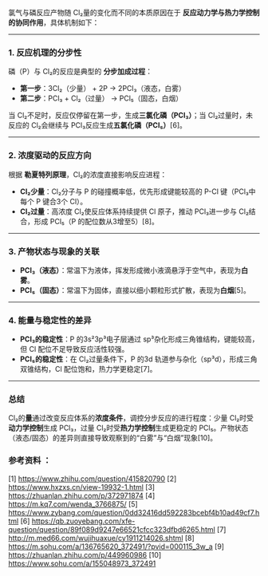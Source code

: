 氯气与磷反应产物随 Cl₂量的变化而不同的本质原因在于 **反应动力学与热力学控制的协同作用**，具体机制如下：

---

### **1. 反应机理的分步性**  
磷（P）与 Cl₂的反应是典型的 **分步加成过程**：  
- **第一步**：3Cl₂（少量） + 2P → 2PCl₃（液态，白雾）  
- **第二步**：PCl₃ + Cl₂（过量） → PCl₅（固态，白烟）  

当 Cl₂不足时，反应仅停留在第一步，生成**三氯化磷（PCl₃）**；当 Cl₂过量时，未反应的 Cl₂会继续与 PCl₃反应生成**五氯化磷（PCl₅）**[6]。

---

### **2. 浓度驱动的反应方向**  
根据 **勒夏特列原理**，Cl₂的浓度直接影响反应进程：  
- **Cl₂少量**：Cl₂分子与 P 的碰撞概率低，优先形成键能较高的 P-Cl 键（PCl₃中每个 P 键合3个 Cl）。  
- **Cl₂过量**：高浓度 Cl₂使反应体系持续提供 Cl 原子，推动 PCl₃进一步与 Cl₂结合，形成 PCl₅（P 的配位数从3增至5）[8]。

---

### **3. 产物状态与现象的关联**  
- **PCl₃（液态）**：常温下为液体，挥发形成微小液滴悬浮于空气中，表现为**白雾**。  
- **PCl₅（固态）**：常温下为固体，直接以细小颗粒形式扩散，表现为**白烟**[5]。

---

### **4. 能量与稳定性的差异**  
- **PCl₃的稳定性**：P 的3s²3p³电子层通过 sp³杂化形成三角锥结构，键能较高，但 Cl 配位不足导致反应活性较强。  
- **PCl₅的稳定性**：在 Cl₂过量条件下，P 的3d 轨道参与杂化（sp³d），形成三角双锥结构，Cl 配位饱和，热力学更稳定[7]。

---

### **总结**  
Cl₂的**量**通过改变反应体系的**浓度条件**，调控分步反应的进行程度：少量 Cl₂时受**动力学控制**生成 PCl₃，过量 Cl₂时受**热力学控制**生成更稳定的 PCl₅。产物状态（液态/固态）的差异则直接导致观察到的“白雾”与“白烟”现象[10]。

### 参考资料 ：
[1] https://www.zhihu.com/question/415820790
[2] https://www.hxzxs.cn/view-19932-1.html
[3] https://zhuanlan.zhihu.com/p/372971874
[4] https://m.kq7.com/wenda_3766875/
[5] https://www.zybang.com/question/0dd32416dd592283bcebf4b10ad49cf7.html
[6] https://qb.zuoyebang.com/xfe-question/question/89f089d9247e66521cfcc323dfbd6265.html
[7] http://m.med66.com/wujihuaxue/cy1911214026.shtml
[8] https://m.sohu.com/a/136765620_372491/?pvid=000115_3w_a
[9] https://zhuanlan.zhihu.com/p/449960986
[10] https://www.sohu.com/a/155048973_372491